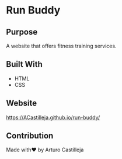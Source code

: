 # Run Buddy

## Purpose
A website that offers fitness training services.

## Built With
* HTML
* CSS

## Website
https://ACastilleja.github.io/run-buddy/

## Contribution
Made with❤️ by Arturo Castilleja
